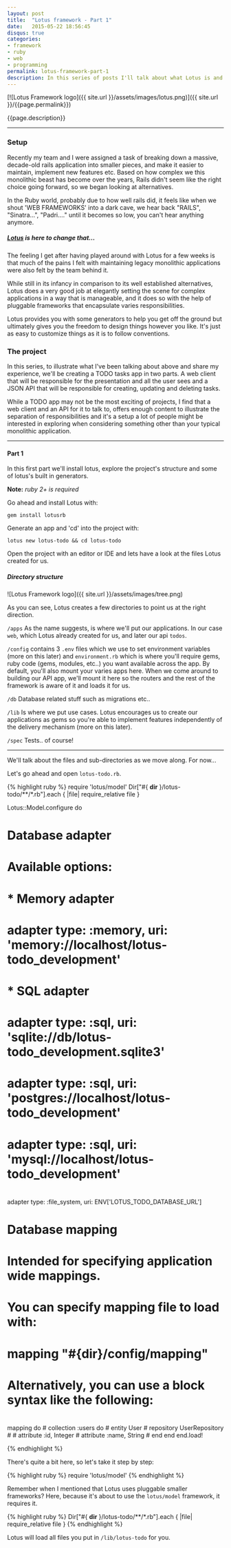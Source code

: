 ```yaml
---
layout: post
title:  "Lotus framework - Part 1"
date:   2015-05-22 18:56:45
disqus: true
categories:
- framework
- ruby
- web
- programming
permalink: lotus-framework-part-1
description: In this series of posts I'll talk about what Lotus is and the ideas behind it, how to build a simple app with it and why it has quickly become my favorite web framework in ruby.
---
```


[![Lotus Framework logo]({{ site.url }}/assets/images/lotus.png)]({{ site.url }}/{{page.permalink}})

{{page.description}}

---

### Setup

Recently my team and I were assigned a task of breaking down a massive, decade-old rails application into smaller pieces, and make it easier to maintain, implement new features etc. Based on how complex we this monolithic beast has become over the years, Rails didn't seem like the right choice going forward, so we began looking at alternatives. 

In the Ruby world, probably due to how well rails did, it feels like when we shout 'WEB FRAMEWORKS' into a dark cave, we hear back "RAILS", "Sinatra...", "Padri...." until it becomes so low, you can't hear anything anymore.

##### [Lotus](http://lotusrb.org/) is here to change that... 

The feeling I get after having played around with Lotus for a few weeks is that much of the pains I felt with maintaining legacy monolithic applications were also felt by the team behind it.

While still in its infancy in comparison to its well established alternatives, Lotus does a very good job at elegantly setting the scene for complex applications in a way that is manageable, and it does so with the help of pluggable frameworks that encapsulate varies responsibilities.

Lotus provides you with some generators to help you get off the ground but ultimately gives you the freedom to design things however you like. It's just as easy to customize things as it is to follow conventions.

### The project 

In this series, to illustrate what I've been talking about above and share my experience, we'll be creating a TODO tasks app in two parts. A web client that will be responsible for the presentation and all the user sees and a JSON API that will be responsible for creating, updating and deleting tasks.

While a TODO app may not be the most exciting of projects, I find that a web client and an API for it to talk to, offers enough content to illustrate the separation of responsibilities and it's a setup a lot of people might be interested in exploring when considering something other than your typical monolithic application. 

---

#### Part 1

In this first part we'll install lotus, explore the project's structure and some of lotus's built in generators.

**Note:** *ruby 2+ is required*

Go ahead and install Lotus with: 

`gem install lotusrb`

Generate an app and 'cd' into the project with:

`lotus new lotus-todo && cd lotus-todo`

Open the project with an editor or IDE and lets have a look at the files Lotus created for us.

##### Directory structure   

![Lotus Framework logo]({{ site.url }}/assets/images/tree.png)

As you can see, Lotus creates a few directories to point us at the right direction. 

`/apps` As the name suggests, is where we'll put our applications. In our case `web`, which Lotus already created for us, and later our api `todos`.  

`/config` contains 3 `.env` files which we use to set environment variables (more on this later) and `environment.rb` which is where you'll require gems, ruby code (gems, modules, etc..) you want available across the app. By default, you'll also mount your varies apps here. When we come around to building our API app, we'll mount it here so the routers and the rest of the framework is aware of it and loads it for us.  

`/db` Database related stuff such as migrations etc.. 

`/lib` Is where we put use cases. Lotus encourages us to create our applications as gems so you're able to implement features independently of the delivery mechanism (more on this later). 

`/spec` Tests.. of course!

---

We'll talk about the files and sub-directories as we move along. For now...

Let's go ahead and open `lotus-todo.rb`.

{% highlight ruby %}
require 'lotus/model'
Dir["#{ __dir__ }/lotus-todo/**/*.rb"].each { |file| require_relative file }

Lotus::Model.configure do
  # Database adapter
  #
  # Available options:
  #
  #  * Memory adapter
  #    adapter type: :memory, uri: 'memory://localhost/lotus-todo_development'
  #
  #  * SQL adapter
  #    adapter type: :sql, uri: 'sqlite://db/lotus-todo_development.sqlite3'
  #    adapter type: :sql, uri: 'postgres://localhost/lotus-todo_development'
  #    adapter type: :sql, uri: 'mysql://localhost/lotus-todo_development'
  #
  adapter type: :file_system, uri: ENV['LOTUS_TODO_DATABASE_URL']

  ##
  # Database mapping
  #
  # Intended for specifying application wide mappings.
  #
  # You can specify mapping file to load with:
  #
  # mapping "#{__dir__}/config/mapping"
  #
  # Alternatively, you can use a block syntax like the following:
  #
  mapping do
    # collection :users do
    #   entity     User
    #   repository UserRepository
    #
    #   attribute :id,   Integer
    #   attribute :name, String
    # end
  end
end.load!

{% endhighlight %}

There's quite a bit here, so let's take it step by step:

{% highlight ruby %}
require 'lotus/model'
{% endhighlight %}

Remember when I mentioned that Lotus uses pluggable smaller frameworks? Here, because it's about to use the `lotus/model` framework, it requires it.

{% highlight ruby %}
Dir["#{ __dir__ }/lotus-todo/**/*.rb"].each { |file| require_relative file }
{% endhighlight %}

Lotus will load all files you put in `/lib/lotus-todo` for you.
